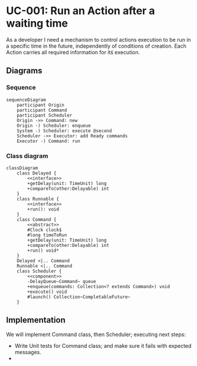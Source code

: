 # UC-001: Run an Action after a waiting time

As a developer I need a mechanism to control actions execution to be run in a specific time in the future, independently 
of conditions of creation. Each Action carries all required information for itś execution.

## Diagrams
### Sequence
```mermaid
sequenceDiagram
    participant Origin
    participant Command
    participant Scheduler
    Origin ->> Command: new
    Origin -) Scheduler: enqueue
    System -) Scheduler: execute @second
    Scheduler ->> Executor: add Ready commands
    Executor -) Command: run
```
### Class diagram
```mermaid
classDiagram
    class Delayed {
        <<interface>>
        +getDelay(unit: TimeUnit) long
        +compareTo(other:Delayable) int
    }
    class Runnable {
        <<interface>>
        +run(): void
    }
    class Command {
        <<abstract>>
        #Clock clock$
        #long timeToRun
        +getDelay(unit: TimeUnit) long
        +compareTo(other:Delayable) int
        +run() void*
    }
    Delayed <|.. Command
    Runnable <|.. Command
    class Scheduler {
        <<component>>
        -DelayQueue~Command~ queue
        +enqueue(commands: Collection<? extends Command>) void
        +execute() void
        #launch() Collection~CompletableFuture~
    }
```
## Implementation

We will implement Command class, then Scheduler; executing next steps:

- Write Unit tests for Command class; and make sure it fails with expected messages.
- 
